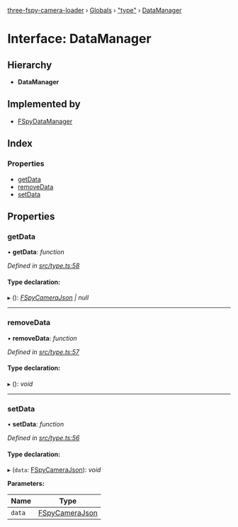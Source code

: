 [three-fspy-camera-loader](../README.md) › [Globals](../globals.md) › ["type"](../modules/_type_.md) › [DataManager](_type_.datamanager.md)

# Interface: DataManager

## Hierarchy

* **DataManager**

## Implemented by

* [FSpyDataManager](../classes/_fspydatamanager_.fspydatamanager.md)

## Index

### Properties

* [getData](_type_.datamanager.md#getdata)
* [removeData](_type_.datamanager.md#removedata)
* [setData](_type_.datamanager.md#setdata)

## Properties

###  getData

• **getData**: *function*

*Defined in [src/type.ts:58](https://github.com/nasikusa/THREE.FSpyCamera/blob/f992a0c/src/type.ts#L58)*

#### Type declaration:

▸ (): *[FSpyCameraJson](_type_.fspycamerajson.md) | null*

___

###  removeData

• **removeData**: *function*

*Defined in [src/type.ts:57](https://github.com/nasikusa/THREE.FSpyCamera/blob/f992a0c/src/type.ts#L57)*

#### Type declaration:

▸ (): *void*

___

###  setData

• **setData**: *function*

*Defined in [src/type.ts:56](https://github.com/nasikusa/THREE.FSpyCamera/blob/f992a0c/src/type.ts#L56)*

#### Type declaration:

▸ (`data`: [FSpyCameraJson](_type_.fspycamerajson.md)): *void*

**Parameters:**

Name | Type |
------ | ------ |
`data` | [FSpyCameraJson](_type_.fspycamerajson.md) |
